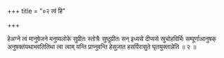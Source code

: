 +++
title = "०२ त्वं हि"

+++

हेअग्ने त्वं मानुषेजने मनुष्यलोके सुप्रीतः स्तोत्रैः सुष्ठुप्रीतः सन् इध्यसे दीप्यसे स्रुचोहविर्भिः सम्पूर्णाआनुषक् अनुषक्तंयथाभवतितिथा त्वा त्वाम् यन्ति प्राप्नुवन्ति हेसुजात हसर्पिरासुते घृतयुक्तान्नेति ॥ २ ॥